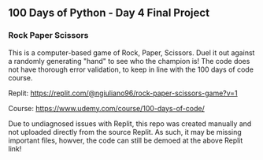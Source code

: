 ## 100 Days of Python - Day 4 Final Project
### Rock Paper Scissors

This is a computer-based game of Rock, Paper, Scissors. Duel it out against a randomly generating "hand" to see who the champion is! The code does not have thorough error validation, to keep in line with the 100 days of code course.

Replit: https://replit.com/@ngiuliano96/rock-paper-scissors-game?v=1

Course: https://www.udemy.com/course/100-days-of-code/

Due to undiagnosed issues with Replit, this repo was created manually and not uploaded directly from the source Replit. As such, it may be missing important files, howver, the code can still be demoed at the above Replit link!
